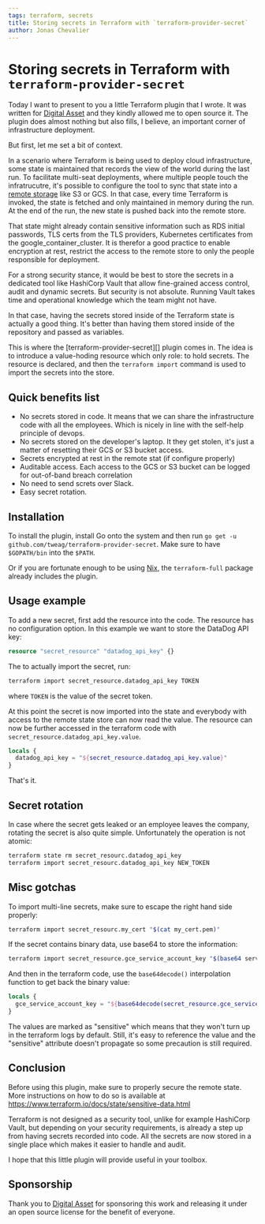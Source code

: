 ```yaml
---
tags: terraform, secrets
title: Storing secrets in Terraform with `terraform-provider-secret`
author: Jonas Chevalier
---
```


# Storing secrets in Terraform with `terraform-provider-secret`

Today I want to present to you a little Terraform plugin that I wrote. It was written for [Digital Asset][] and they kindly allowed me to open source it. The plugin does almost nothing but also fills, I believe, an important corner of infrastructure deployment.

But first, let me set a bit of context.

In a scenario where Terraform is being used to deploy cloud infrastructure, some state is maintained that records the view of the world during the last run. To facilitate multi-seat deployments, where multiple people touch the infratrucutre, it's possible to configure the tool to sync that state into a [remote storage](https://www.terraform.io/docs/state/remote.html) like S3 or GCS. In that case, every time Terraform is invoked, the state is fetched and only maintained in memory during the run. At the end of the run, the new state is pushed back into the remote store.

That state might already contain sensitive information such as RDS initial passwords, TLS certs from the TLS providers, Kubernetes certificates from the google_container_cluster. It is therefor a good practice to enable encryption at rest, restrict the access to the remote store to only the people responsible for deployment.

For a strong security stance, it would be best to store the secrets in a dedicated tool like HashiCorp Vault that allow fine-grained access control, audit and dynamic secrets. But security is not absolute. Running Vault takes time and operational knowledge which the team might not have.

In that case, having the secrets stored inside of the Terraform state is actually a good thing. It's better than having them stored inside of the repository and passed as variables.

This is where the [terraform-provider-secret][] plugin comes in. The idea is to introduce a value-hoding resource which only role: to hold secrets. The resource is declared, and then the `terraform import` command is used to import the secrets into the store.

## Quick benefits list

* No secrets stored in code. It means that we can share the infrastructure code with all the employees. Which is nicely in line with the self-help principle of devops.
* No secrets stored on the developer's laptop. It they get stolen, it's just a matter of resetting their GCS or S3 bucket access.
* Secrets encrypted at rest in the remote stat (if configure properly)
* Auditable access. Each access to the GCS or S3 bucket can be logged for out-of-band breach correlation
* No need to send screts over Slack.
* Easy secret rotation.

## Installation

To install the plugin, install Go onto the system and then run `go get -u github.com/tweag/terraform-provider-secret`. Make sure to have `$GOPATH/bin` into the `$PATH`.

Or if you are fortunate enough to be using [Nix][], the `terraform-full` package already includes the plugin.

## Usage example

To add a new secret, first add the resource into the code. The resource has no configuration option. In this example we want to store the DataDog API key:

```tf
resource "secret_resource" "datadog_api_key" {}
```

The to actually import the secret, run:

```sh
terraform import secret_resource.datadog_api_key TOKEN
```
where `TOKEN` is the value of the secret token.

At this point the secret is now imported into the state and everybody with access to the remote state store can now read the value. The resource can now be further accessed in the terraform code with `secret_resource.datadog_api_key.value`.

```tf
locals {
  datadog_api_key = "${secret_resource.datadog_api_key.value}"
}
```

That's it.

## Secret rotation

In case where the secret gets leaked or an employee leaves the company, rotating the secret is also quite simple. Unfortunately the operation is not atomic:

```sh
terraform state rm secret_resourc.datadog_api_key
terraform import secret_resourc.datadog_api_key NEW_TOKEN
```

## Misc gotchas

To import multi-line secrets, make sure to escape the right hand side properly:

```sh
terraform import secret_resourc.my_cert "$(cat my_cert.pem)"
```

If the secret contains binary data, use base64 to store the information:

```sh
terraform import secret_resource.gce_service_account_key "$(base64 service_account.key)"
```

And then in the terraform code, use the `base64decode()` interpolation function to get back the binary value:

```tf
locals {
  gce_service_account_key = "${base64decode(secret_resource.gce_service_account_key.value)}"
}
```

The values are marked as "sensitive" which means that they won't turn up in the terraform logs by default. Still, it's easy to reference the value and the "sensitive" attribute doesn't propagate so some precaution is still required.

## Conclusion

Before using this plugin, make sure to properly secure the remote state. More instructions on how to do so is available at https://www.terraform.io/docs/state/sensitive-data.html

Terraform is not designed as a security tool, unlike for example HashiCorp Vault, but depending on your security requirements, is already a step up from having secrets recorded into code. All the secrets are now stored in a single place which makes it easier to handle and audit.

I hope that this little plugin will provide useful in your toolbox.

## Sponsorship

Thank you to [Digital Asset][] for sponsoring this work and releasing it under an open source license for the benefit of everyone.


[Digital Asset]: https://digitalasset.com
[nix]: https://nixos.org/nix/
